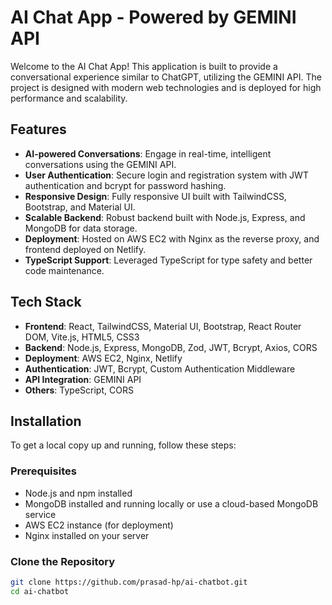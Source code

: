 # AI Chat App - Powered by GEMINI API

Welcome to the AI Chat App! This application is built to provide a conversational experience similar to ChatGPT, utilizing the GEMINI API. The project is designed with modern web technologies and is deployed for high performance and scalability.

## Features

- **AI-powered Conversations**: Engage in real-time, intelligent conversations using the GEMINI API.
- **User Authentication**: Secure login and registration system with JWT authentication and bcrypt for password hashing.
- **Responsive Design**: Fully responsive UI built with TailwindCSS, Bootstrap, and Material UI.
- **Scalable Backend**: Robust backend built with Node.js, Express, and MongoDB for data storage.
- **Deployment**: Hosted on AWS EC2 with Nginx as the reverse proxy, and frontend deployed on Netlify.
- **TypeScript Support**: Leveraged TypeScript for type safety and better code maintenance.

## Tech Stack

- **Frontend**: React, TailwindCSS, Material UI, Bootstrap, React Router DOM, Vite.js, HTML5, CSS3
- **Backend**: Node.js, Express, MongoDB, Zod, JWT, Bcrypt, Axios, CORS
- **Deployment**: AWS EC2, Nginx, Netlify
- **Authentication**: JWT, Bcrypt, Custom Authentication Middleware
- **API Integration**: GEMINI API
- **Others**: TypeScript, CORS

## Installation

To get a local copy up and running, follow these steps:

### Prerequisites

- Node.js and npm installed
- MongoDB installed and running locally or use a cloud-based MongoDB service
- AWS EC2 instance (for deployment)
- Nginx installed on your server

### Clone the Repository

```bash
git clone https://github.com/prasad-hp/ai-chatbot.git
cd ai-chatbot
